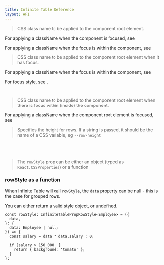 ```yaml
---
title: Infinite Table Reference
layout: API
---
```


<PropTable>

<Prop name="className" type="string">

> CSS class name to be applied to the component root element.

For applying a className when the component is focused, see <PropLink name="focusedClassName" />

For applying a className when the focus is within the component, see <PropLink name="focusedWithinClassName" />

</Prop>

<Prop name="focusedClassName" type="string">

> CSS class name to be applied to the component root element when it has focus.

For applying a className when the focus is within the component, see <PropLink name="focusedWithinClassName" />

For focus style, see <PropLink name="focusedStyle" />.


<Sandpack title="focusedClassName example">

```ts file=focusedClassName-example.page.tsx
```
```ts file=data.ts
```
</Sandpack>

</Prop>


<Prop name="focusedWithinClassName" type="string">

> CSS class name to be applied to the component root element when there is focus within (inside) the component.

For applying a className when the component root element is focused, see <PropLink name="focusedClassName" />


</Prop>

<Prop name="rowHeight" type="number|string" defaultValue={40}>

> Specifies the height for rows. If a string is passed, it should be the name of a CSS variable, eg `--row-height`

<Sandpack title="rowHeight as number">

```ts file=rowHeight-number-example.page.tsx
```
```ts file=data.ts
```
</Sandpack>

<Sandpack title="rowHeight from CSS variable name">

```ts file=rowHeight-cssvar-example.page.tsx
```
```ts file=data.ts
```
</Sandpack>


</Prop>


<Prop name="rowStyle">

> The `rowStyle` prop can be either an object (typed as `React.CSSProperties`) or a function

### rowStyle as a function 

<APIAnatomy>

<AnatomyStep title="data can be null">

When Infinite Table will call `rowStyle`, the `data` property can be null - this is the case for grouped rows.

</AnatomyStep>

<AnatomyStep title="return a style object or undefined">

You can either return a valid style object, or undefined.

</AnatomyStep>


```tsx  [[1, 4, "data: Employee | null;"], [2,9,"{ background: 'tomato' };"]]
const rowStyle: InfiniteTablePropRowStyle<Employee> = ({
  data,
}: {
  data: Employee | null;
}) => {
  const salary = data ? data.salary : 0;

  if (salary > 150_000) {
    return { background: 'tomato' };
  }
};
```
</APIAnatomy>
</Prop>

</PropTable> 

